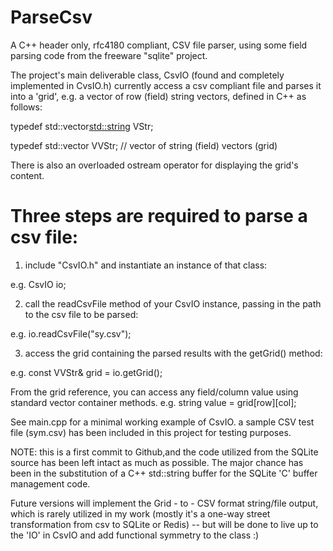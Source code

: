 # ParseCsv
A C++ header only, rfc4180 compliant, CSV file parser, using some field parsing code from the freeware "sqlite" project. 

The project's main deliverable class, CsvIO (found and completely implemented in CvsIO.h) currently access a csv compliant file and parses it into a 'grid', e.g. a vector of row (field) string vectors, defined in C++ as follows:

typedef std::vector<std::string> VStr;

typedef std::vector<VStr> VVStr; // vector of string (field) vectors (grid)

There is also an overloaded ostream operator for displaying the grid's content.

# Three steps are required to parse a csv file:

1) include "CsvIO.h" and instantiate an instance of that class:

  e.g. CsvIO io;

2) call the readCsvFile method of your CsvIO instance, passing in the path to the csv file to be parsed:

  e.g. io.readCsvFile("sy.csv");

3) access the grid containing the parsed results with the getGrid() method:

  e.g. const VVStr& grid = io.getGrid();
  
From the grid reference, you can access any field/column value using standard vector container methods. 
	e.g. string value = grid[row][col];

See main.cpp for a minimal working example of CsvIO. a sample CSV test file (sym.csv) has been included in this project for testing purposes.


NOTE: this is a first commit to Github,and the code utilized from the SQLite source has been left intact as much as possible. The major chance has been in the substitution of a C++ std::string buffer for the SQLite 'C' buffer management code.

Future versions will implement the Grid - to - CSV format string/file output, which is rarely utilized in my work (mostly it's a one-way street transformation from csv to SQLite or Redis) -- but will be done to live up to the 'IO' in CsvIO and add functional symmetry to the class :)
 
